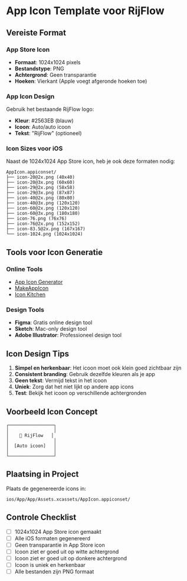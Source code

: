 # App Icon Template voor RijFlow

## Vereiste Format

### App Store Icon
- **Formaat**: 1024x1024 pixels
- **Bestandstype**: PNG
- **Achtergrond**: Geen transparantie
- **Hoeken**: Vierkant (Apple voegt afgeronde hoeken toe)

### App Icon Design

Gebruik het bestaande RijFlow logo:
- **Kleur**: #2563EB (blauw)
- **Icoon**: Auto/auto icoon
- **Tekst**: "RijFlow" (optioneel)

### Icon Sizes voor iOS

Naast de 1024x1024 App Store icon, heb je ook deze formaten nodig:

```
AppIcon.appiconset/
├── icon-20@2x.png (40x40)
├── icon-20@3x.png (60x60)
├── icon-29@2x.png (58x58)
├── icon-29@3x.png (87x87)
├── icon-40@2x.png (80x80)
├── icon-40@3x.png (120x120)
├── icon-60@2x.png (120x120)
├── icon-60@3x.png (180x180)
├── icon-76.png (76x76)
├── icon-76@2x.png (152x152)
├── icon-83.5@2x.png (167x167)
└── icon-1024.png (1024x1024)
```

## Tools voor Icon Generatie

### Online Tools
- [App Icon Generator](https://appicon.co/)
- [MakeAppIcon](https://makeappicon.com/)
- [Icon Kitchen](https://icon.kitchen/)

### Design Tools
- **Figma**: Gratis online design tool
- **Sketch**: Mac-only design tool
- **Adobe Illustrator**: Professioneel design tool

## Icon Design Tips

1. **Simpel en herkenbaar**: Het icoon moet ook klein goed zichtbaar zijn
2. **Consistent branding**: Gebruik dezelfde kleuren als je app
3. **Geen tekst**: Vermijd tekst in het icoon
4. **Uniek**: Zorg dat het niet lijkt op andere app icons
5. **Test**: Bekijk het icoon op verschillende achtergronden

## Voorbeeld Icon Concept

```
┌─────────────────┐
│                 │
│    🚗 RijFlow   │
│                 │
│  [Auto icoon]   │
│                 │
└─────────────────┘
```

## Plaatsing in Project

Plaats de gegenereerde icons in:
```
ios/App/App/Assets.xcassets/AppIcon.appiconset/
```

## Controle Checklist

- [ ] 1024x1024 App Store icon gemaakt
- [ ] Alle iOS formaten gegenereerd
- [ ] Geen transparantie in App Store icon
- [ ] Icoon ziet er goed uit op witte achtergrond
- [ ] Icoon ziet er goed uit op donkere achtergrond
- [ ] Icoon is uniek en herkenbaar
- [ ] Alle bestanden zijn PNG formaat 